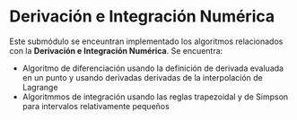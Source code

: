 # Derivación e Integración Numérica

Este submódulo se enceuntran implementado los algoritmos relacionados con la **Derivación e Integración Numérica**. Se encuentra: 
* Algoritmo de diferenciación usando la definición de derivada evaluada en un punto y usando derivadas derivadas de la interpolación de Lagrange
* Algoritmmos de integración usando las reglas trapezoidal y de Simpson para intervalos relativamente pequeños
